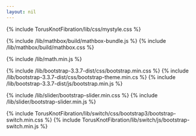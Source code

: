 ```yaml
---
layout: nil
---
```


{% include TorusKnotFibration/lib/css/mystyle.css %}

{% include /lib/mathbox/build/mathbox-bundle.js %}
{% include /lib/mathbox/build/mathbox.css %}


{% include /lib/math.min.js %}

{% include /lib/bootstrap-3.3.7-dist/css/bootstrap.min.css %}
{% include /lib/bootstrap-3.3.7-dist/css/bootstrap-theme.min.cs %}
{% include /lib/bootstrap-3.3.7-dist/js/bootstrap.min.js %}

{% include  /lib/slider/bootstrap-slider.min.css %}
{% include /lib/slider/bootstrap-slider.min.js %}

{% include TorusKnotFibration/lib/switch/css/bootstrap3/bootstrap-switch.min.css %}
{% include TorusKnotFibration/lib/switch/js/bootstrap-switch.min.js %}